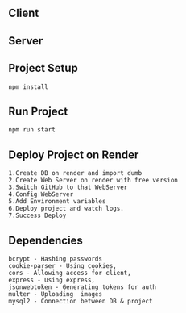 ## Client

## Server

## Project Setup
```
npm install
```

## Run Project
```
npm run start
```
## Deploy Project on Render
```
1.Create DB on render and import dumb
2.Create Web Server on render with free version
3.Switch GitHub to that WebServer
4.Config WebServer 
5.Add Environment variables
6.Deploy project and watch logs.
7.Success Deploy
```
## Dependencies
```
bcrypt - Hashing passwords
cookie-parser - Using cookies,
cors - Allowing access for client,
express - Using express,
jsonwebtoken - Generating tokens for auth
multer - Uploading  images
mysql2 - Connection between DB & project
```
